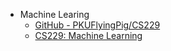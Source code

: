 - Machine Learing
	- [GitHub - PKUFlyingPig/CS229](https://github.com/PKUFlyingPig/CS229/tree/master)
	- [CS229: Machine Learning](https://cs229.stanford.edu/index.html-backup-summer24)
